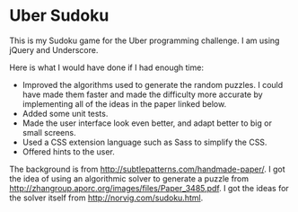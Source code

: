 Uber Sudoku
===========

This is my Sudoku game for the Uber programming challenge. I am using jQuery and Underscore.

Here is what I would have done if I had enough time:
* Improved the algorithms used to generate the random puzzles. I could have made them faster and made the difficulty more accurate by implementing all of the ideas in the paper linked below.
* Added some unit tests.
* Made the user interface look even better, and adapt better to big or small screens.
* Used a CSS extension language such as Sass to simplify the CSS.
* Offered hints to the user.


The background is from http://subtlepatterns.com/handmade-paper/. I got the idea of using an algorithmic solver to generate a puzzle from http://zhangroup.aporc.org/images/files/Paper_3485.pdf. I got the ideas for the solver itself from http://norvig.com/sudoku.html.


